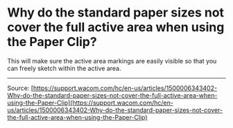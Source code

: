 # Why do the standard paper sizes not cover the full active area when using the Paper Clip?

This will make sure the active area markings are easily visible so that you can freely sketch within the active area.

---
Source: [https://support.wacom.com/hc/en-us/articles/1500006343402-Why-do-the-standard-paper-sizes-not-cover-the-full-active-area-when-using-the-Paper-Clip](https://support.wacom.com/hc/en-us/articles/1500006343402-Why-do-the-standard-paper-sizes-not-cover-the-full-active-area-when-using-the-Paper-Clip)
